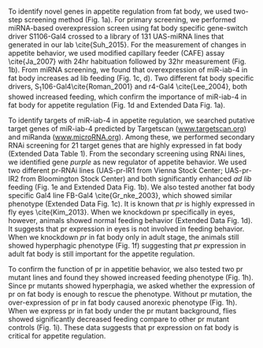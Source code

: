 

To identify novel genes in appetite regulation from fat body, we used two-step screening method (Fig. 1a). For primary screening, we performed miRNA-based overexpression screen using fat body specific gene-switch driver S1106-Gal4 crossed to a library of 131 UAS-miRNA lines that generated in our lab \cite{Suh_2015}. For the measurement of changes in appetite behavior, we used modified capillary feeder (CAFE) assay \cite{Ja_2007} with 24hr habituation followed by 32hr measurement (Fig. 1b). From miRNA screening, we found that overexpression of miR-iab-4 in fat body increases ad lib feeding (Fig. 1c, d). Two different fat body specific drivers, S<sub>1</sub>106-Gal4\cite{Roman_2001} and r4-Gal4 \cite{Lee_2004}, both showed increased feeding, which confirm the importance of miR-iab-4 in fat body for appetite regulation (Fig. 1d and Extended Data Fig. 1a).

To identify targets of miR-iab-4 in appetite regulation, we searched putative target genes of miR-iab-4 predicted by Targetscan (www.targetscan.org) and miRanda (www.microRNA.org). Among these, we performed secondary RNAi screening for 21 target genes that are highly expressed in fat body (Extended Data Table 1). From the secondary screening using RNAi lines, we identified gene _purple_ as new regulator of appetite behavior. We used two different pr-RNAi lines (UAS-pr-IR1 from Vienna Stock Center; UAS-pr-IR2 from Bloomington Stock Center) and both significantly enhanced _ad lib_ feeding (Fig. 1e and Extended Data Fig. 1b). We also tested another fat body specific Gal4 line FB-Gal4 \cite{Gr_nke_2003}, which showed similar phenotype (Extended Data Fig. 1c). It is known that _pr_ is highly expressed in fly eyes \cite{Kim_2013}. When we knockdown pr specifically in eyes, however, animals showed normal feeding behavior (Extended Data Fig. 1d). It suggests that pr expression in eyes is not involved in feeding behavior. When we knockdown _pr_ in fat body only in adult stage, the animals still showed hyperphagic phenotype (Fig. 1f) suggesting that _pr_ expression in adult fat body is still important for the appetite regulation. 

To confirm the function of pr in appetitie behavior, we also tested two pr mutant lines and found they showed increased feeding phenotype (Fig. 1h). Since pr mutants showed hyperphagia, we asked whether the expression of pr on fat body is enough to rescue the phenotype. Without pr mutation, the over-expression of pr in fat body caused anorexic phenotype (Fig. 1h). When we express pr in fat body under the pr mutant background, flies showed significantly decreased feeding compare to other pr mutant controls (Fig. 1i). These data suggests that pr expression on fat body is critical for appetite regulation. 
